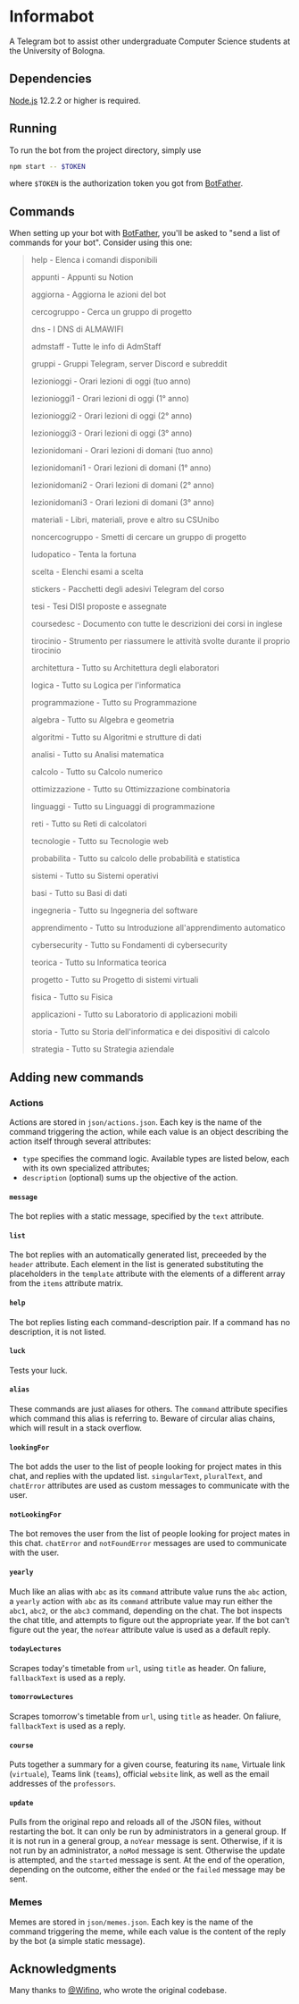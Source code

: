 # Informabot

A Telegram bot to assist other undergraduate Computer Science students at the
University of Bologna.

## Dependencies

[Node.js](https://www.nodejs.dev) 12.2.2 or higher is required.

## Running

To run the bot from the project directory, simply use

```bash
npm start -- $TOKEN
```

where `$TOKEN` is the authorization token you got from
[BotFather](https://core.telegram.org/bots#6-botfather).

## Commands

When setting up your bot with
[BotFather](https://core.telegram.org/bots#6-botfather), you'll be
asked to "send a list of commands for your bot". Consider using this one:

> help - Elenca i comandi disponibili
>
> appunti - Appunti su Notion
>
> aggiorna - Aggiorna le azioni del bot
>
> cercogruppo - Cerca un gruppo di progetto
>
> dns - I DNS di ALMAWIFI
>
> admstaff - Tutte le info di AdmStaff
>
> gruppi - Gruppi Telegram, server Discord e subreddit
>
> lezionioggi - Orari lezioni di oggi (tuo anno)
>
> lezionioggi1 - Orari lezioni di oggi (1° anno)
>
> lezionioggi2 - Orari lezioni di oggi (2° anno)
>
> lezionioggi3 - Orari lezioni di oggi (3° anno)
>
> lezionidomani - Orari lezioni di domani (tuo anno)
>
> lezionidomani1 - Orari lezioni di domani (1° anno)
>
> lezionidomani2 - Orari lezioni di domani (2° anno)
>
> lezionidomani3 - Orari lezioni di domani (3° anno)
>
> materiali - Libri, materiali, prove e altro su CSUnibo
>
> noncercogruppo - Smetti di cercare un gruppo di progetto
>
> ludopatico - Tenta la fortuna
>
> scelta - Elenchi esami a scelta
>
> stickers - Pacchetti degli adesivi Telegram del corso
>
> tesi - Tesi DISI proposte e assegnate
>
> coursedesc - Documento con tutte le descrizioni dei corsi in inglese
>
> tirocinio - Strumento per riassumere le attività svolte durante il proprio tirocinio
>
> architettura - Tutto su Architettura degli elaboratori
>
> logica - Tutto su Logica per l'informatica
>
> programmazione - Tutto su Programmazione
>
> algebra - Tutto su Algebra e geometria
>
> algoritmi - Tutto su Algoritmi e strutture di dati
>
> analisi - Tutto su Analisi matematica
>
> calcolo - Tutto su Calcolo numerico
>
> ottimizzazione - Tutto su Ottimizzazione combinatoria
>
> linguaggi - Tutto su Linguaggi di programmazione
>
> reti - Tutto su Reti di calcolatori
>
> tecnologie - Tutto su Tecnologie web
>
> probabilita - Tutto su calcolo delle probabilità e statistica
>
> sistemi - Tutto su Sistemi operativi
>
> basi - Tutto su Basi di dati
>
> ingegneria - Tutto su Ingegneria del software
>
> apprendimento - Tutto su Introduzione all'apprendimento automatico
>
> cybersecurity - Tutto su Fondamenti di cybersecurity
>
> teorica - Tutto su Informatica teorica
>
> progetto - Tutto su Progetto di sistemi virtuali
>
> fisica - Tutto su Fisica
>
> applicazioni - Tutto su Laboratorio di applicazioni mobili
>
> storia - Tutto su Storia dell'informatica e dei dispositivi di calcolo
>
> strategia - Tutto su Strategia aziendale

## Adding new commands

### Actions

Actions are stored in `json/actions.json`. Each key is the name of the command
triggering the action, while each value is an object describing the action
itself through several attributes:

- `type` specifies the command logic. Available types are listed below, each
  with its own specialized attributes;
- `description` (optional) sums up the objective of the action.

#### `message`

The bot replies with a static message, specified by the `text` attribute.

#### `list`

The bot replies with an automatically generated list, preceeded by the `header`
attribute. Each element in the list is generated substituting the placeholders
in the `template` attribute with the elements of a different array from the
`items` attribute matrix.

#### `help`

The bot replies listing each command-description pair. If a command has no
description, it is not listed.

#### `luck`

Tests your luck.

#### `alias`

These commands are just aliases for others. The `command` attribute specifies
which command this alias is referring to. Beware of circular alias chains, which
will result in a stack overflow.

#### `lookingFor`

The bot adds the user to the list of people looking for project mates in this
chat, and replies with the updated list. `singularText`, `pluralText`, and
`chatError` attributes are used as custom messages to communicate with the user.

#### `notLookingFor`

The bot removes the user from the list of people looking for project mates in
this chat. `chatError` and `notFoundError` messages are used to communicate with
the user.

#### `yearly`

Much like an alias with `abc` as its `command` attribute value runs the `abc`
action, a `yearly` action with `abc` as its `command` attribute value may run
either the `abc1`, `abc2`, or the `abc3` command, depending on the chat. The
bot inspects the chat title, and attempts to figure out the appropriate year.
If the bot can't figure out the year, the `noYear` attribute value is used as
a default reply.

#### `todayLectures`

Scrapes today's timetable from `url`, using `title` as header. On faliure,
`fallbackText` is used as a reply.

#### `tomorrowLectures`

Scrapes tomorrow's timetable from `url`, using `title` as header. On faliure,
`fallbackText` is used as a reply.

#### `course`

Puts together a summary for a given course, featuring its `name`, Virtuale link
(`virtuale`), Teams link (`teams`), official `website` link, as well as the
email addresses of the `professors`.

#### `update`

Pulls from the original repo and reloads all of the JSON files, without
restarting the bot. It can only be run by administrators in a general group.
If it is not run in a general group, a `noYear` message is sent. Otherwise, if
it is not run by an administrator, a `noMod` message is sent. Otherwise the
update is attempted, and the `started` message is sent. At the end of the
operation, depending on the outcome, either the `ended` or the `failed` message
may be sent.

### Memes

Memes are stored in `json/memes.json`. Each key is the name of the command
triggering the meme, while each value is the content of the reply by the bot (a
simple static message).

## Acknowledgments

Many thanks to [@Wifino](https://github.com/Wifino), who wrote the original
codebase.
